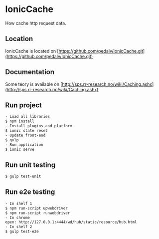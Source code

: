 # IonicCache
How cache http request data.

## Location
IonicCache is located on [https://github.com/pedalv/IonicCache.git](https://github.com/pedalv/IonicCache.git)

## Documentation
Some teory is available on [http://sps.rr-research.no/wiki/Caching.ashx](http://sps.rr-research.no/wiki/Caching.ashx)

## Run project
```bash
- Load all libraries
$ npm install 
- Install plugins and platform
$ ionic state reset 
- Update front-end
$ gulp 
- Run application
$ ionic serve 
```

## Run unit testing
```bash
$ gulp test-unit 
```

## Run e2e testing
```bash
- In shelf 1
$ npm run-script upwebdriver
$ npm run-script runwebdriver
- In chrome
open: http://127.0.0.1:4444/wd/hub/static/resource/hub.html
- In shelf 2
$ gulp test-e2e
```
